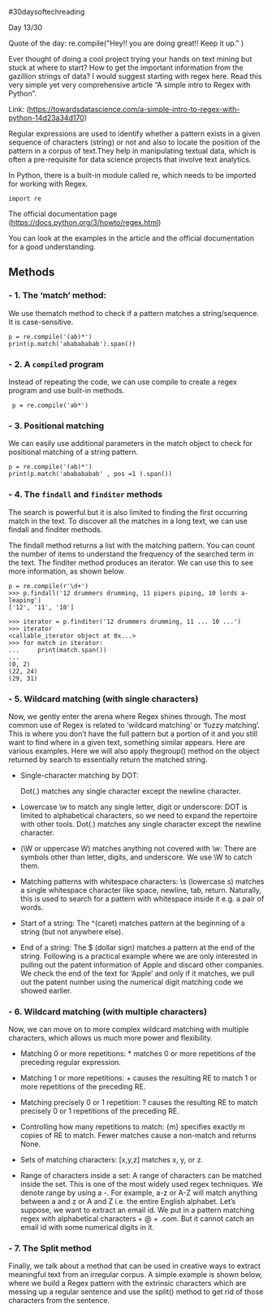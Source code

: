 #30daysoftechreading

Day 13/30

Quote of the day: re.compile("Hey!! you are doing great!! Keep it up." )

Ever thought of doing a cool project trying your hands on text mining but stuck at where to start? How to get the important information from the gazillion strings of data? I would suggest starting with regex here. Read this very simple yet very comprehensive article “A simple intro to Regex with Python”. 

Link: (https://towardsdatascience.com/a-simple-intro-to-regex-with-python-14d23a34d170) 

Regular expressions are used to identify whether a pattern exists in a given sequence of characters (string) or not and also to locate the position of the pattern in a corpus of text.They help in manipulating textual data, which is often a pre-requisite for data science projects that involve text analytics.

In Python, there is a built-in module called re, which needs to be imported for working with Regex.

```
import re
```

The official documentation page (https://docs.python.org/3/howto/regex.html)

You can look at the examples in the article and the official documentation for a good understanding.

## Methods

### - 1. The ‘match’ method:

We use thematch method to check if a pattern matches a string/sequence. It is case-sensitive.

```
p = re.compile('(ab)*')
print(p.match('ababababab').span())
```

### - 2. A `compile`d program

Instead of repeating the code, we can use compile to create a regex program and use built-in methods.

```
 p = re.compile('ab*')
```
### - 3. Positional matching

We can easily use additional parameters in the match object to check for positional matching of a string pattern.

```
p = re.compile('(ab)*')
print(p.match('ababababab' , pos =1 ).span())
```

### - 4. The `findall` and `finditer` methods

The search is powerful but it is also limited to finding the first occurring match in the text. To discover all the matches in a long text, we can use findall and finditer methods.

The findall method returns a list with the matching pattern. You can count the number of items to understand the frequency of the searched term in the text.
The finditer method produces an iterator. We can use this to see more information, as shown below.

```
p = re.compile(r'\d+')
>>> p.findall('12 drummers drumming, 11 pipers piping, 10 lords a-leaping')
['12', '11', '10']
```

```
>>> iterator = p.finditer('12 drummers drumming, 11 ... 10 ...')
>>> iterator  
<callable_iterator object at 0x...>
>>> for match in iterator:
...     print(match.span())
...
(0, 2)
(22, 24)
(29, 31)
```

### - 5. Wildcard matching (with single characters)

Now, we gently enter the arena where Regex shines through. The most common use of Regex is related to ‘wildcard matching’ or ‘fuzzy matching’. This is where you don’t have the full pattern but a portion of it and you still want to find where in a given text, something similar appears.
Here are various examples. Here we will also apply thegroup() method on the object returned by search to essentially return the matched string.

  - Single-character matching by DOT: 

    Dot(.) matches any single character except the newline character.

  - Lowercase \w to match any single letter, digit or underscore: 
    DOT is limited to alphabetical characters, so we need to expand the repertoire with other tools. Dot(.) matches any single character except the newline character.

  - (\W or uppercase W) matches anything not covered with \w:
    There are symbols other than letter, digits, and underscore. We use \W to catch them.

  - Matching patterns with whitespace characters:
    \s (lowercase s) matches a single whitespace character like space, newline, tab, return. Naturally, this is used to search for a pattern with whitespace inside it e.g. a pair of words.


  - Start of a string:
    The ^(caret) matches pattern at the beginning of a string (but not anywhere else).


  - End of a string:
    The $ (dollar sign) matches a pattern at the end of the string. Following is a practical example where we are only interested in pulling out the patent information of Apple and discard other companies. We check the end of the text for ‘Apple’ and only if it matches, we pull out the patent number using the numerical digit matching code we showed earlier.


### - 6. Wildcard matching (with multiple characters)
Now, we can move on to more complex wildcard matching with multiple characters, which allows us much more power and flexibility.

  - Matching 0 or more repetitions: * matches 0 or more repetitions of the preceding regular expression.

  - Matching 1 or more repetitions: + causes the resulting RE to match 1 or more repetitions of the preceding RE.


  - Matching precisely 0 or 1 repetition: ? causes the resulting RE to match precisely 0 or 1 repetitions of the preceding RE.

  - Controlling how many repetitions to match: {m} specifies exactly m copies of RE to match. Fewer matches cause a non-match and returns None.

  - Sets of matching characters: [x,y,z] matches x, y, or z.

  - Range of characters inside a set: A range of characters can be matched inside the set. This is one of the most widely used regex techniques. We denote range by using a -. For example, a-z or A-Z will match anything between a and z or A and Z i.e. the entire English alphabet.
Let’s suppose, we want to extract an email id. We put in a pattern matching regex with alphabetical characters + @ + .com. But it cannot catch an email id with some numerical digits in it.

### - 7. The Split method
Finally, we talk about a method that can be used in creative ways to extract meaningful text from an irregular corpus. A simple example is shown below, where we build a Regex pattern with the extrinsic characters which are messing up a regular sentence and use the split() method to get rid of those characters from the sentence.
